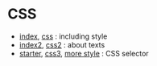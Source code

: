 # CSS
- [index](index.html), [css](app.css) : including style
- [index2](index2.html), [css2](app2.css) : about texts
- [starter](starter.html), [css3](app3.css), [more style](more_style.css) : CSS selector